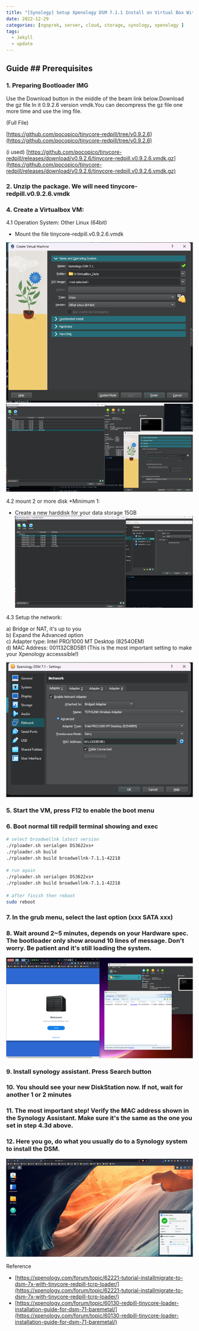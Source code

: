 ```yaml
---
title: "[Synology] Setup Xpenology DSM 7.1.1 Install on Virtual Box With Redpill"
date: 2022-12-29
categories: [ngoprek, server, cloud, storage, synology, xpenology ]
tags:
  - Jekyll
  - update
---
```


## Guide ## Prerequisites

### 1. Preparing Bootloader IMG

 
Use the Download button in the middle of the beam link below.Download the gz file
In it 0.9.2.6 version vmdk.You can decompress the gz file one more time and use the img file.

(Full File)

[https://github.com/pocopico/tinycore-redpill/tree/v0.9.2.6](https://github.com/pocopico/tinycore-redpill/tree/v0.9.2.6)
 

(i used)
[https://github.com/pocopico/tinycore-redpill/releases/download/v0.9.2.6/tinycore-redpill.v0.9.2.6.vmdk.gz](https://github.com/pocopico/tinycore-redpill/releases/download/v0.9.2.6/tinycore-redpill.v0.9.2.6.vmdk.gz)


### 2. Unzip the package. We will need tinycore-redpill.v0.9.2.6.vmdk

### 4. Create a Virtualbox VM:

4.1 Operation System: Other Linux (64bit)
- Mount the file tinycore-redpill.v0.9.2.6.vmdk

![Dashboard1](https://raw.githubusercontent.com/ammarun11/ammarun11.github.io/master/static/img/_posts/1-xpenology.png)
![Dashboard2](https://raw.githubusercontent.com/ammarun11/ammarun11.github.io/master/static/img/_posts/2-xpenology.png)

4.2 mount 2 or more disk *Minimum 1:
- Create a new harddisk for your data storage 15GB
![Dashboard3](https://raw.githubusercontent.com/ammarun11/ammarun11.github.io/master/static/img/_posts/3-xpenology.png)

4.3 Setup the network:

a) Bridge or NAT, it's up to you<br>
b) Expand the Advanced option<br>
c) Adapter type: Intel PRO/1000 MT Desktop (8254OEM)<br>
d) MAC Address: 001132CBD5B1 (This is the most important setting to make your Xpenology accesssible!)<br>

![Dashboard4](https://raw.githubusercontent.com/ammarun11/ammarun11.github.io/master/static/img/_posts/4-xpenology.png)

### 5. Start the VM, press F12 to enable the boot menu

### 6. Boot normal till redpill terminal showing and exec

```bash
# select broadwellnk latest version
./rploader.sh serialgen DS3622xs+
./rploader.sh build 
./rploader.sh build broadwellnk-7.1.1-42218

# run again 
./rploader.sh serialgen DS3622xs+
./rploader.sh build broadwellnk-7.1.1-42218 

# after finish then reboot
sudo reboot
```

### 7. In the grub menu, select the last option (xxx SATA xxx)

### 8. Wait around 2~5 minutes, depends on your Hardware spec. The bootloader only show around 10 lines of message. Don't worry. Be patient and it's still loading the system.

![Dashboard5](https://raw.githubusercontent.com/ammarun11/ammarun11.github.io/master/static/img/_posts/5-xpenology.png)

### 9. Install synology assistant. Press Search button

### 10. You should see your new DiskStation now. If not, wait for another 1 or 2 minutes

### 11. The most important step! Verify the MAC address shown in the Synology Assistant. Make sure it's the same as the one you set in step 4.3d above.

### 12. Here you go, do what you usually do to a Synology system to install the DSM.

![Dashboard6](https://raw.githubusercontent.com/ammarun11/ammarun11.github.io/master/static/img/_posts/6-xpenology.png)


Reference
- [https://xpenology.com/forum/topic/62221-tutorial-installmigrate-to-dsm-7x-with-tinycore-redpill-tcrp-loader/](https://xpenology.com/forum/topic/62221-tutorial-installmigrate-to-dsm-7x-with-tinycore-redpill-tcrp-loader/)
- [https://xpenology.com/forum/topic/60130-redpill-tinycore-loader-installation-guide-for-dsm-71-baremetal/](https://xpenology.com/forum/topic/60130-redpill-tinycore-loader-installation-guide-for-dsm-71-baremetal/)
